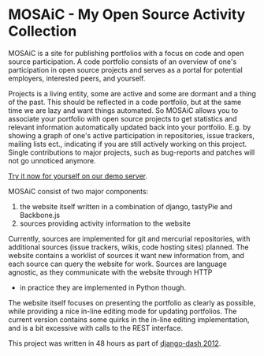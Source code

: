 MOSAiC - My Open Source Activity Collection
===========================================

MOSAiC is a site for publishing portfolios with a focus on
code and open source participation. A code portfolio
consists of an overview of one's participation in open
source projects and serves as a portal for potential
employers, interested peers, and yourself.

Projects is a living entity, some are active and some are
dormant and a thing of the past. This should be reflected in
a code portfolio, but at the same time we are lazy and want
things automated. So MOSAiC allows you to associate your
portfolio with open source projects to get statistics and
relevant information automatically updated back into your
portfolio. E.g. by showing a graph of one's active
participation in repositories, issue trackers, mailing lists
ect., indicating if you are still actively working on this
project. Single contributions to major projects, such as
bug-reports and patches will not go unnoticed anymore.

[Try it now for yourself on our demo server][mosaic].

MOSAiC consist of two major components:

1. the website itself written in a combination of django, tastyPie and Backbone.js
2. sources providing activity information to the website

Currently, sources are implemented for git and mercurial
repositories, with additional sources (issue trackers,
wikis, code hosting sites) planned. The website contains
a worklist of sources it want new information from, and each
source can query the website for work. Sources are language
agnostic, as they communicate with the website through HTTP
- in practice they are implemented in Python though.

The website itself focuses on presenting the portfolio as
clearly as possible, while providing a nice in-line editing
mode for updating portfolios. The current version contains
some quirks in the in-line editing implementation, and is a
bit excessive with calls to the REST interface.

This project was written in 48 hours as part of 
[django-dash 2012][dash].

[mosaic]: http://zh246.o1.gondor.io/
[dash]: http://djangodash.com/
